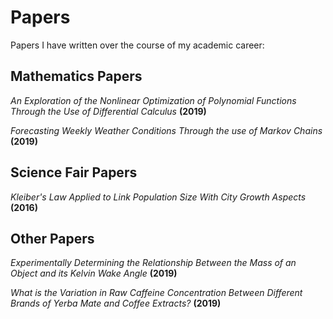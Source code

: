# Papers
 Papers I have written over the course of my academic career:
 
## Mathematics Papers
 
 *An Exploration of the Nonlinear Optimization of Polynomial Functions Through the Use of Differential Calculus* **(2019)**
 
 *Forecasting Weekly Weather Conditions Through the use of Markov Chains* **(2019)**

## Science Fair Papers

*Kleiber's Law Applied to Link Population Size With City Growth Aspects* **(2016)**

## Other Papers
 
 *Experimentally Determining the Relationship Between the Mass of an Object and its Kelvin Wake Angle* **(2019)**
 
*What is the Variation in Raw Caffeine Concentration Between Different Brands of Yerba Mate and Coffee Extracts?* **(2019)**
